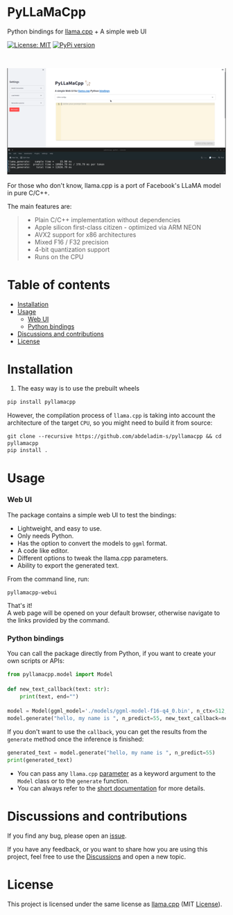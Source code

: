 # PyLLaMaCpp
Python bindings for [llama.cpp](https://github.com/ggerganov/whisper.cpp) + A simple web UI

[![License: MIT](https://img.shields.io/badge/license-MIT-blue.svg)](https://opensource.org/licenses/MIT)
[![PyPi version](https://badgen.net/pypi/v/pyllamacpp)](https://pypi.org/project/pyllamacpp/)

[//]: # ([![Wheels]&#40;https://github.com/abdeladim-s/pyllamacpp/actions/workflows/wheels.yml/badge.svg?branch=main&event=push&#41;]&#40;https://github.com/abdeladim-s/pyllamacpp/actions/workflows/wheels.yml&#41;)

[//]: # ([![Wheels-windows-mac]&#40;https://github.com/abdeladim-s/pyllamacpp/actions/workflows/wheels-windows_mac.yml/badge.svg&#41;]&#40;https://github.com/abdeladim-s/pyllamacpp/actions/workflows/wheels-windows_mac.yml&#41;)

<br/>
<p align="center">
  <img src="./docs/demo.gif">
</p>


For those who don't know, llama.cpp is a port of Facebook's LLaMA model in pure C/C++.

The main features are:

<blockquote>

- Plain C/C++ implementation without dependencies
- Apple silicon first-class citizen - optimized via ARM NEON
- AVX2 support for x86 architectures
- Mixed F16 / F32 precision
- 4-bit quantization support
- Runs on the CPU

</blockquote>

# Table of contents
<!-- TOC -->
* [Installation](#installation)
* [Usage](#usage)
    * [Web UI](#web-ui)
    * [Python bindings](#python-bindings)
* [Discussions and contributions](#discussions-and-contributions)
* [License](#license)
<!-- TOC -->

# Installation
1. The easy way is to use the prebuilt wheels
```bash
pip install pyllamacpp
```

However, the compilation process of `llama.cpp` is taking into account the architecture of the target `CPU`, 
so you might need to build it from source:

```shell
git clone --recursive https://github.com/abdeladim-s/pyllamacpp && cd pyllamacpp
pip install .
```

# Usage

### Web UI
The package contains a simple web UI to test the bindings:

- Lightweight, and easy to use.
- Only needs Python.
- Has the option to convert the models to `ggml` format.
- A code like editor.
- Different options to tweak the llama.cpp parameters.
- Ability to export the generated text.

From the command line, run:
```shell
pyllamacpp-webui
```

That's it!<br>
A web page will be opened on your default browser, otherwise navigate to the links provided by the command.


### Python bindings

You can call the package directly from Python, if you want to create your own scripts or APIs:

```python
from pyllamacpp.model import Model

def new_text_callback(text: str):
    print(text, end="")

model = Model(ggml_model='./models/ggml-model-f16-q4_0.bin', n_ctx=512, n_threads=8)
model.generate("hello, my name is ", n_predict=55, new_text_callback=new_text_callback)
```
If you don't want to use the `callback`, you can get the results from the `generate` method once the inference is finished:

```python
generated_text = model.generate("hello, my name is ", n_predict=55)
print(generated_text)
```
* You can pass any `llama.cpp` [parameter](https://abdeladim-s.github.io/pyllamacpp/#pyllamacpp.constants.PARAMS_SCHEMA) as a keyword argument to the `Model` class or to the `generate` function.
* You can always refer to the [short documentation]() for more details.

# Discussions and contributions
If you find any bug, please open an [issue](https://github.com/abdeladim-s/pyllamacpp/issues).

If you have any feedback, or you want to share how you are using this project, feel free to use the [Discussions](https://github.com/abdeladim-s/pyllamacpp/discussions) and open a new topic.

# License

This project is licensed under the same license as [llama.cpp](https://github.com/ggerganov/whisper.cpp/blob/master/LICENSE) (MIT  [License](./LICENSE)).

